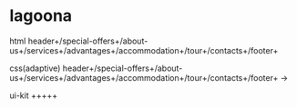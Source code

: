 # lagoona

html header+/special-offers+/about-us+/services+/advantages+/accommodation+/tour+/contacts+/footer+ 

css(adaptive) header+/special-offers+/about-us+/services+/advantages+/accommodation+/tour+/contacts+/footer+ ->

ui-kit +++++